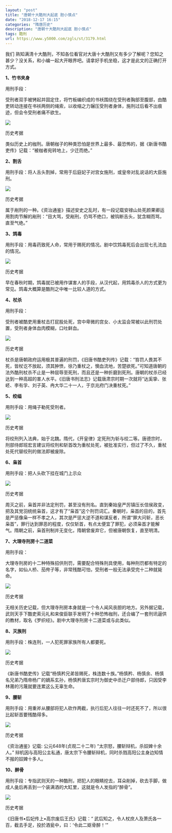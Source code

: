```yaml
---
layout: "post"
title: "唐朝十大酷刑大起底 胆小慎点"
date: "2018-12-17 16:15"
categories: "隋唐历史"
description: "唐朝十大酷刑大起底 胆小慎点"
tags: 酷刑
url: https://www.y5000.com/zgls/st/3179.html
---
```






我们 熟知满清十大酷刑，不知各位看官对大唐十大酷刑又有多少了解呢？您知之甚少？没关系，和小编一起大开眼界吧。请拿好手机坐稳，这才是此文的正确打开方式。

**1、竹书夹身**

用刑手段：

受刑者双手被铐起并固定住，将竹板编织成的书袄围绕在受刑者胸部至腹部，由酷吏转动连接在书袄两侧的绳索，以收缩之力辗压受刑者身体，施刑过后看不出痕迹，但会令受刑者痛不欲生。

![](https://img.y5000.com/uploads/allimg/160920/6-160920164632591.jpg)

历史考据

类似历史上的枷刑。唐朝枷子的种类恐怕是世界上最多、最恐怖的，据《新唐书酷吏传》记载：“被枷者宛转地上，少迁而绝。”

**2、割舌**

用刑手段：将人舌头割掉，常用于后庭妃子对宫女施刑，或皇帝对乱说话的大臣施刑。

![](https://img.y5000.com/uploads/allimg/160920/6-160920164646414.jpg)

历史考据

属于剐刑的一种。《资治通鉴》描述安史之乱时，有一段记载安禄山处死颜果卿运用割肉节解的剐刑：“目大骂，受剐刑，仍骂不绝口，被钩断舌头，犹含糊而骂，直至气绝。”

**3、鸩毒**

用刑手段：用毒药致死人命，常用于赐死的情况。剧中饮鸩毒死后会出现七孔流血的情况。

![](https://img.y5000.com/uploads/allimg/160920/6-160920164F43J.jpg)

历史考据

早在春秋时期，鸩毒就已被用作谋害人的手段，从汉代起，用鸩毒杀人的方式更为常见。鸩毒大概算是酷刑之中唯一比较人道的方式。

**4、杖杀**

用刑手段：

受刑者被酷吏用重杖击打屁股处死，宫中卑微的宫女、小太监会常被以此刑罚处置，受刑者身体血肉模糊，口吐鲜血。

![](https://img.y5000.com/uploads/allimg/160920/6-160920164J4617.jpg)

历史考据

杖杀是唐朝政府运用极其普遍的刑罚，《旧唐书酷吏列传》记载：“笞罚人畏其不死，皆杖讫不放起，须其肿愤，徐乃重杖之，懊血流地，苦楚欲死。”可知道唐朝的法外酷刑杖杀不止是一种屈辱至死刑，而且还是一种折磨到死刑。唐朝的杖杀已经达到一种高超的害人水平。《旧唐书刑法志》记载唐肃宗时期一次就将“达奚挚、张岯、李有孚、刘子英、冉大华二十一人，于京兆府门决重杖死。”

**5、绞缢**

用刑手段：用绳子勒死受刑者。

![](https://img.y5000.com/uploads/allimg/160920/6-160920164Kc25.jpg)

历史考据

将绞刑列入法典，始于北魏。隋代，《开皇律》定死刑为斩与绞二等。唐德宗时，刑部侍郎班宏言建议将绞刑和斩首改为重杖处死，被批准实行，但过了不久，重杖处死代替绞刑的做法即被废除。

**6、枭首**

用刑手段：把人头砍下挂在城门上示众

![](https://img.y5000.com/uploads/allimg/160920/6-160920164Q2X0.jpg)

历史考据

周灭之前，枭首并非法定刑罚，甚至没有刑名。直到秦始皇严厉镇压长信侯政变，把及其党羽统统枭首，这才有了“枭首”这个刑罚词汇。秦朝时，枭首的目的，首先是严惩像枭一样不孝之人，其次是严惩大逆不道和谋反者，所谓“罪大问斩，恶长枭首”，罪行达到罪恶的程度，仅仅斩首，有点太便宜了罪犯，必须枭首才能解气。隋朝之前，枭首刑制并无变化，隋朝曾废弃它，但被唐朝恢复，直至明清。

**7、大理寺刑房十二道菜**

用刑手段：

大理寺刑房的十二种特殊招供刑罚，需要配合特殊刑具使用，每种刑罚都有特定的名字，如仙人桥、茄侉子等，非常残酷可怕，受刑者一般无法承受完十二种就毙命。

![](https://img.y5000.com/uploads/allimg/160920/6-160920164R53Q.jpg)

历史考据

无相关历史记载，但大理寺刑房本身就是一个令人闻风丧胆的地方。另外据记载，武则天手下酷吏索元礼和来俊臣联手发明了十种恐怖枷刑，还合编了一套刑讯逼供的教材，取名《罗织经》。剧中大理寺刑房十二道菜或与此类似。

**8、灭族刑**

用刑手段：株连刑，一人犯死罪家族所有人都要死。

![](https://img.y5000.com/uploads/allimg/160920/6-160920164955P9.jpg)

历史考据

《新唐书酷吏传》记载“杨慎矜兄弟皆赐死，株连数十族。”杨慎矜、杨慎余、杨慎名兄弟乃隋帝杨广的嫡系玄孙，杨慎矜唐玄宗时为御史中丞迁户部侍郎，只因受李林莆的污蔑就要连累这么无辜生命。

**9、腰斩**

用刑手段：用重斧从腰部将犯人砍作两截，执行后犯人往往一时还死不了，所以很比起斩首要残酷得多。

![](https://img.y5000.com/uploads/allimg/160920/6-1609201A01I06.jpg)

历史考据

《资治通鉴》记载: 公元648年(贞观二十二年) “太宗怒，腰斩辩机，杀奴婢十余人。”
辩机因与高阳公主私通，唐太宗下令腰斩辩机，同时杀戮高阳公主身边知情不报的奴婢十多人。

**10、醉骨**

用刑手段：专指武则天的一种酷刑，把犯人的眼睛挖去，耳朵削掉，砍去手脚，做成人彘后再丢到一个装满酒的大缸里，这就是令人发指的“醉骨”。

![](https://img.y5000.com/uploads/allimg/160920/6-1609201A0324N.jpg)

历史考据

《旧唐书•后妃传上•高宗废后王氏》记载：“ 武后知之，令人杖庶人及萧氏各一百，截去手足，投於酒瓮中，曰：‘令此二妪骨醉！’”
